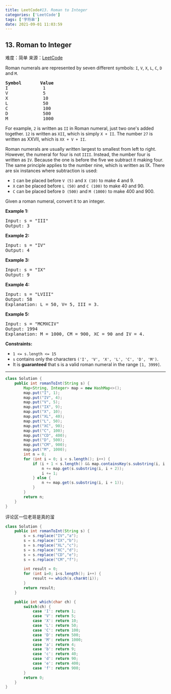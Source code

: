 ```yaml
---
title: LeetCode#13. Roman to Integer
categories: ['LeetCode']
tags: ['字符串']
date: 2021-09-01 11:03:59
---
```

## 13. Roman to Integer

难度：<span class="level-eazy">简单</span>
来源：[LeetCode](https://leetcode-cn.com/problems/roman-to-integer/)

Roman numerals are represented by seven different symbols: `I`, `V`, `X`, `L`, `C`, `D` and `M`.
<pre>
<strong>Symbol</strong>       <strong>Value</strong>
I             1
V             5
X             10
L             50
C             100
D             500
M             1000
</pre>
For example, `2` is written as `II` in Roman numeral, just two one's added together. `12` is written as `XII`, which is simply `X + II`. The number `27` is written as XXVII, which is `XX + V + II`.
<!--more-->

Roman numerals are usually written largest to smallest from left to right. However, the numeral for four is not `IIII`. Instead, the number four is written as `IV`. Because the one is before the five we subtract it making four. The same principle applies to the number nine, which is written as IX. There are six instances where subtraction is used:

- `I` can be placed before `V (5)` and `X (10)` to make 4 and 9. 
- `X` can be placed before `L (50)` and `C (100)` to make 40 and 90. 
- `C` can be placed before `D (500)` and `M (1000)` to make 400 and 900.

Given a roman numeral, convert it to an integer.

**Example 1:**

<pre>
Input: s = "III"
Output: 3
</pre>
**Example 2:**
<pre>
Input: s = "IV"
Output: 4
</pre>
**Example 3:**
<pre>
Input: s = "IX"
Output: 9
</pre>
**Example 4:**
<pre>
Input: s = "LVIII"
Output: 58
Explanation: L = 50, V= 5, III = 3.
</pre>
**Example 5:**

<pre>
Input: s = "MCMXCIV"
Output: 1994
Explanation: M = 1000, CM = 900, XC = 90 and IV = 4.
</pre>

**Constraints:**

- `1 <= s.length <= 15`
- `s` contains only the characters `('I', 'V', 'X', 'L', 'C', 'D', 'M')`.
- It is **guaranteed** that s is a valid roman numeral in the range `[1, 3999]`.

------

```java
class Solution {
    public int romanToInt(String s) {
        Map<String, Integer> map = new HashMap<>();
        map.put("I", 1);
        map.put("IV", 4);
        map.put("V", 5);
        map.put("IX", 9);
        map.put("X", 10);
        map.put("XL", 40);
        map.put("L", 50);
        map.put("XC", 90);
        map.put("C", 100);
        map.put("CD", 400);
        map.put("D", 500);
        map.put("CM", 900);
        map.put("M", 1000);
        int n = 0;
        for (int i = 0; i < s.length(); i++) {
            if (i + 1 < s.length() && map.containsKey(s.substring(i, i + 2))) {
                n += map.get(s.substring(i, i + 2));
                i += 1;
            } else {
                n += map.get(s.substring(i, i + 1));
            }
        }
        return n;
    }
}
```


评论区一位老哥是真的溜
```java
class Solution {
    public int romanToInt(String s) {
        s = s.replace("IV","a");
        s = s.replace("IX","b");
        s = s.replace("XL","c");
        s = s.replace("XC","d");
        s = s.replace("CD","e");
        s = s.replace("CM","f");
        
        int result = 0;
        for (int i=0; i<s.length(); i++) {
            result += which(s.charAt(i));
        }
        return result;
    }

    public int which(char ch) {
        switch(ch) {
            case 'I': return 1;
            case 'V': return 5;
            case 'X': return 10;
            case 'L': return 50;
            case 'C': return 100;
            case 'D': return 500;
            case 'M': return 1000;
            case 'a': return 4;
            case 'b': return 9;
            case 'c': return 40;
            case 'd': return 90;
            case 'e': return 400;
            case 'f': return 900;
        }
        return 0;
    }
}
```


